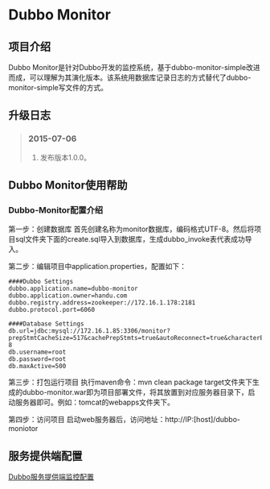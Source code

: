 # Dubbo Monitor

## 项目介绍
Dubbo Monitor是针对Dubbo开发的监控系统，基于dubbo-monitor-simple改进而成，可以理解为其演化版本。该系统用数据库记录日志的方式替代了dubbo-monitor-simple写文件的方式。

## 升级日志
>### 2015-07-06
> 1. 发布版本1.0.0。

## Dubbo Monitor使用帮助

### Dubbo-Monitor配置介绍
第一步：创建数据库
首先创建名称为monitor数据库，编码格式UTF-8。然后将项目sql文件夹下面的create.sql导入到数据库，生成dubbo_invoke表代表成功导入。

第二步：编辑项目中application.properties，配置如下：
```
####Dubbo Settings
dubbo.application.name=dubbo-monitor
dubbo.application.owner=handu.com
dubbo.registry.address=zookeeper://172.16.1.178:2181
dubbo.protocol.port=6060

####Database Settings
db.url=jdbc:mysql://172.16.1.85:3306/monitor?prepStmtCacheSize=517&cachePrepStmts=true&autoReconnect=true&characterEncoding=utf-8
db.username=root
db.password=root
db.maxActive=500
```

第三步：打包运行项目
执行maven命令：mvn clean package
target文件夹下生成的dubbo-monitor.war即为项目部署文件，将其放置到对应服务器目录下，启动服务器即可。例如：tomcat的webapps文件夹下。

第四步：访问项目
启动web服务器后，访问地址：http://IP:[host]/dubbo-moniotor

## 服务提供端配置
[Dubbo服务提供端监控配置](http://dubbo.io/User+Guide-zh.htm#UserGuide-zh-%3Cdubbo%3Amonitor%2F%3E)